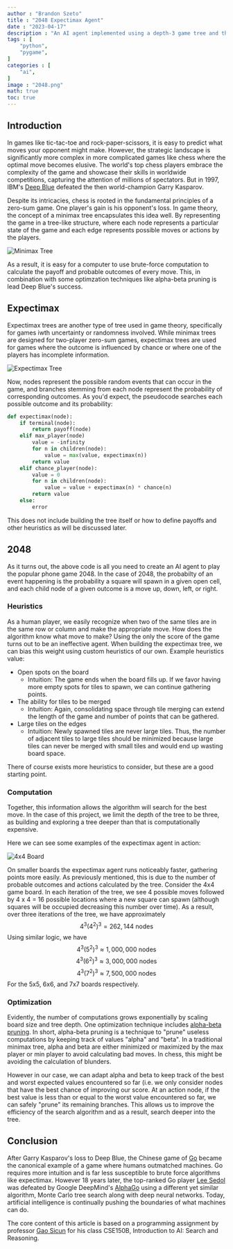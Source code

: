 ```yaml
---
author : "Brandon Szeto"
title : "2048 Expectimax Agent"
date : "2023-04-17"
description : "An AI agent implemented using a depth-3 game tree and the expectimax algorithm. Achieves a score over 20,000 more than 50% of the time."
tags : [
    "python",
    "pygame",
]
categories : [
    "ai",
]
image : "2048.png"
math: true
toc: true
---
```


## Introduction
In games like tic-tac-toe and rock-paper-scissors, it is easy to predict what
moves your opponent might make. However, the strategic landscape is
significantly more complex in more complicated games like chess where the
optimal move becomes elusive. The world's top chess players embrace the
complexity of the game and showcase their skills in worldwide competitions,
capturing the attention of millions of spectators. But in 1997, IBM's [Deep
Blue](https://en.wikipedia.org/wiki/Deep_Blue_(chess_computer))
defeated the then world-champion Garry Kasparov.

Despite its intricacies, chess is rooted in the fundamental
principles of a zero-sum game. One player's gain is his opponent's loss. In
game theory, the concept of a minimax tree encapsulates this idea well. By
representing the game in a tree-like structure, where each node represents a
particular state of the game and each edge represents possible moves or actions
by the players. 

![Minimax Tree](minimax.png)

As a result, it is easy for a computer to use brute-force
computation to calculate the payoff and probable outcomes of every move. This,
in combination with some optimzation techniques like alpha-beta pruning is lead
Deep Blue's success.

## Expectimax

Expectimax trees are another type of tree used in game theory, specifically for
games iwth uncertainty or randomness involved. While minimax trees are designed 
for two-player zero-sum games, expectimax trees are used for games where the 
outcome is influenced by chance or where one of the players has incomplete 
information.

![Expectimax Tree](expectimax.png)

Now, nodes represent the possible random events that can occur in the game, and
branches stemming from each node represent the probability of corresponding
outcomes. As you'd expect, the pseudocode searches each possible outcome and its
probability:

```python
def expectimax(node):
    if terminal(node):
        return payoff(node)
    elif max_player(node)
        value = -infinity
        for n in children(node):
            value = max(value, expectimax(n))
        return value
    elif chance_player(node):
        value = 0
        for n in children(node):
            value = value + expectimax(n) * chance(n)
        return value
    else:
        error
```
This does not include building the tree itself or how to define payoffs and
other heuristics as will be discussed later.


## 2048
As it turns out, the above code is all you need to create an AI agent to play
the popular phone game 2048. In the case of 2048, the probabilty of an event 
happening is the probability a square will spawn in a given open cell, and 
each child node of a given outcome is a move up, down, left, or right. 

### Heuristics
As a human player, we easily
recognize when two of the same tiles are in the same row or column and make the
appropriate move. How does the algorithm know what move to make? Using the only
the score of the game turns out to be an ineffective agent. When building the
expectimax tree, we can bias this weight using custom heuristics of our own.
Example heuristics value:
- Open spots on the board
    - Intuition: The game ends when the board fills up. If we favor having 
      more empty spots for tiles to spawn, we can continue gathering points.
- The ability for tiles to be merged
    - Intuition: Again, consolidating space through tile merging can extend the
      length of the game and number of points that can be gathered.
- Large tiles on the edges
    - Intuition: Newly spawned tiles are never large tiles. Thus, the number of
      adjacent tiles to large tiles should be minimized because large tiles can
      never be merged with small tiles and would end up wasting board space.

There of course exists more heuristics to consider, but these are a good
starting point.

### Computation
Together,
this information allows the algorithm will search for the best move. In the 
case of this project, we limit
the depth of the tree to be three, as building and exploring a tree deeper than
that is computationally expensive.

Here we can see some examples of the expectimax agent in action:

![4x4 Board](4x4.gif)

On smaller boards the expectimax agent runs noticeably faster,
gathering points more easily. As previously mentioned, this is due to the number
of probable outcomes and actions calculated by the tree. Consider the 4x4 game
board. In each iteration of the tree, we see 4 possible moves followed by 
4 x 4 = 16 possible locations where a new square can spawn (although squares
will be occupied decreasing this number over time). As a result, over three
iterations of the tree, we have approximately
$$ 4^3(4^2)^3 = 262,144 \text{ nodes} $$
Using similar logic, we have
$$ 4^3(5^2)^3 \approx 1,000,000 \text{ nodes} $$
$$ 4^3(6^2)^3 \approx 3,000,000 \text{ nodes} $$
$$ 4^3(7^2)^3 \approx 7,500,000 \text{ nodes} $$
For the 5x5, 6x6, and 7x7 boards respectively.

### Optimization
Evidently, the number of computations grows exponentially by scaling board size
and tree depth. One optimization technique includes [alpha-beta pruning](https://en.wikipedia.org/wiki/Alpha–beta_pruning).
In short, alpha-beta pruning is a technique to "prune" useless computations by
keeping track of values "alpha" and "beta". In a traditional minimax tree, alpha
and beta are either minimized or maximized by the max player or min player to
avoid calculating bad moves. In chess, this might be avoiding the calculation of
blunders. 

However in our case, we can adapt alpha and beta to keep track of the
best and worst expected values encountered so far (i.e. we only consider nodes
that have the best chance of improving our score. At an action node, if the best
value is less than or equal to the worst value encountered so far, we can safely
"prune" its remaining branches. This allows us to improve the efficiency of the
search algorithm and as a result, search deeper into the tree.

## Conclusion
After
Garry Kasparov's loss to Deep Blue, the Chinese game of [Go](https://en.wikipedia.org/wiki/Go_(game))
became the canonical example of a game where humans outmatched machines. Go
requires more intuition and is far less susceptible to brute force algorithms
like expectimax. However 18 years later, the top-ranked Go player 
[Lee Sedol](https://en.wikipedia.org/wiki/Lee_Sedol) was defeated by Google
DeepMind's [AlphaGo](https://en.wikipedia.org/wiki/AlphaGo) using a different
yet similar algorithm, Monte Carlo tree search along with deep neural networks.
Today, artificial intelligence is continually pushing the boundaries of what
machines can do.

The core content of this article is based on a programming assignment by
professor [Gao Sicun](https://jacobsschool.ucsd.edu/node/3603) for his class
CSE150B, Introduction to AI: Search and Reasoning.
